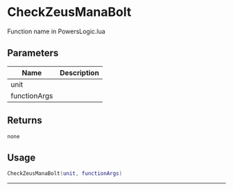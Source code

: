 # CheckZeusManaBolt

Function name in PowersLogic.lua

## Parameters

| Name         | Description |
| ------------ | ----------- |
| unit         |             |
| functionArgs |             |

## Returns

`none`

## Usage

```lua
CheckZeusManaBolt(unit, functionArgs)
```

---
